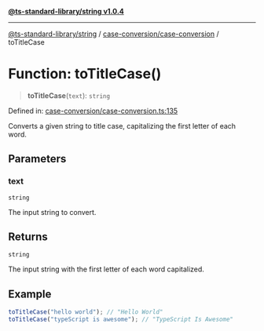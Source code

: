 [**@ts-standard-library/string v1.0.4**](../../../README.md)

***

[@ts-standard-library/string](../../../modules.md) / [case-conversion/case-conversion](../README.md) / toTitleCase

# Function: toTitleCase()

> **toTitleCase**(`text`): `string`

Defined in: [case-conversion/case-conversion.ts:135](https://github.com/gabaudette/ts-stdlib/blob/ea80ba1db09c741e99f8cb19e94e5a29b81b623b/packages/string/src/case-conversion/case-conversion.ts#L135)

Converts a given string to title case, capitalizing the first letter of each word.

## Parameters

### text

`string`

The input string to convert.

## Returns

`string`

The input string with the first letter of each word capitalized.

## Example

```typescript
toTitleCase("hello world"); // "Hello World"
toTitleCase("typeScript is awesome"); // "TypeScript Is Awesome"
```
